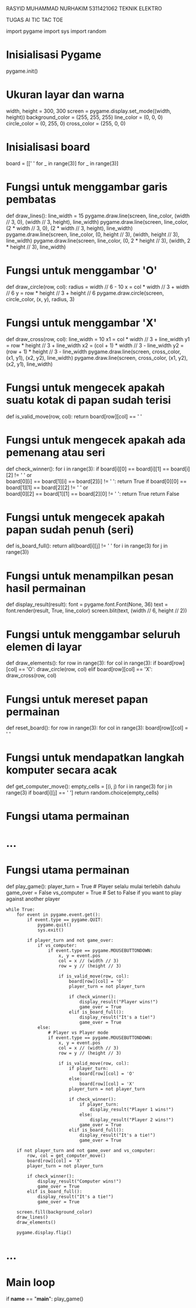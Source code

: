 RASYID MUHAMMAD NURHAKIM
5311421062
TEKNIK ELEKTRO

TUGAS AI TIC TAC TOE

import pygame
import sys
import random

# Inisialisasi Pygame
pygame.init()

# Ukuran layar dan warna
width, height = 300, 300
screen = pygame.display.set_mode((width, height))
background_color = (255, 255, 255)
line_color = (0, 0, 0)
circle_color = (0, 255, 0)
cross_color = (255, 0, 0)

# Inisialisasi board
board = [[' ' for _ in range(3)] for _ in range(3)]

# Fungsi untuk menggambar garis pembatas
def draw_lines():
    line_width = 15
    pygame.draw.line(screen, line_color, (width // 3, 0), (width // 3, height), line_width)
    pygame.draw.line(screen, line_color, (2 * width // 3, 0), (2 * width // 3, height), line_width)
    pygame.draw.line(screen, line_color, (0, height // 3), (width, height // 3), line_width)
    pygame.draw.line(screen, line_color, (0, 2 * height // 3), (width, 2 * height // 3), line_width)

# Fungsi untuk menggambar 'O'
def draw_circle(row, col):
    radius = width // 6 - 10
    x = col * width // 3 + width // 6
    y = row * height // 3 + height // 6
    pygame.draw.circle(screen, circle_color, (x, y), radius, 3)

# Fungsi untuk menggambar 'X'
def draw_cross(row, col):
    line_width = 10
    x1 = col * width // 3 + line_width
    y1 = row * height // 3 + line_width
    x2 = (col + 1) * width // 3 - line_width
    y2 = (row + 1) * height // 3 - line_width
    pygame.draw.line(screen, cross_color, (x1, y1), (x2, y2), line_width)
    pygame.draw.line(screen, cross_color, (x1, y2), (x2, y1), line_width)

# Fungsi untuk mengecek apakah suatu kotak di papan sudah terisi
def is_valid_move(row, col):
    return board[row][col] == ' '

# Fungsi untuk mengecek apakah ada pemenang atau seri
def check_winner():
    for i in range(3):
        if board[i][0] == board[i][1] == board[i][2] != ' ' or \
           board[0][i] == board[1][i] == board[2][i] != ' ':
            return True
    if board[0][0] == board[1][1] == board[2][2] != ' ' or \
       board[0][2] == board[1][1] == board[2][0] != ' ':
        return True
    return False

# Fungsi untuk mengecek apakah papan sudah penuh (seri)
def is_board_full():
    return all(board[i][j] != ' ' for i in range(3) for j in range(3))

# Fungsi untuk menampilkan pesan hasil permainan
def display_result(result):
    font = pygame.font.Font(None, 36)
    text = font.render(result, True, line_color)
    screen.blit(text, (width // 6, height // 2))

# Fungsi untuk menggambar seluruh elemen di layar
def draw_elements():
    for row in range(3):
        for col in range(3):
            if board[row][col] == 'O':
                draw_circle(row, col)
            elif board[row][col] == 'X':
                draw_cross(row, col)

# Fungsi untuk mereset papan permainan
def reset_board():
    for row in range(3):
        for col in range(3):
            board[row][col] = ' '

# Fungsi untuk mendapatkan langkah komputer secara acak
def get_computer_move():
    empty_cells = [(i, j) for i in range(3) for j in range(3) if board[i][j] == ' ']
    return random.choice(empty_cells)

# Fungsi utama permainan
# ...

# Fungsi utama permainan
def play_game():
    player_turn = True  # Player selalu mulai terlebih dahulu
    game_over = False
    vs_computer = True  # Set to False if you want to play against another player

    while True:
        for event in pygame.event.get():
            if event.type == pygame.QUIT:
                pygame.quit()
                sys.exit()

            if player_turn and not game_over:
                if vs_computer:
                    if event.type == pygame.MOUSEBUTTONDOWN:
                        x, y = event.pos
                        col = x // (width // 3)
                        row = y // (height // 3)

                        if is_valid_move(row, col):
                            board[row][col] = 'O'
                            player_turn = not player_turn

                            if check_winner():
                                display_result("Player wins!")
                                game_over = True
                            elif is_board_full():
                                display_result("It's a tie!")
                                game_over = True
                else:
                    # Player vs Player mode
                    if event.type == pygame.MOUSEBUTTONDOWN:
                        x, y = event.pos
                        col = x // (width // 3)
                        row = y // (height // 3)

                        if is_valid_move(row, col):
                            if player_turn:
                                board[row][col] = 'O'
                            else:
                                board[row][col] = 'X'
                            player_turn = not player_turn

                            if check_winner():
                                if player_turn:
                                    display_result("Player 1 wins!")
                                else:
                                    display_result("Player 2 wins!")
                                game_over = True
                            elif is_board_full():
                                display_result("It's a tie!")
                                game_over = True

        if not player_turn and not game_over and vs_computer:
            row, col = get_computer_move()
            board[row][col] = 'X'
            player_turn = not player_turn

            if check_winner():
                display_result("Computer wins!")
                game_over = True
            elif is_board_full():
                display_result("It's a tie!")
                game_over = True

        screen.fill(background_color)
        draw_lines()
        draw_elements()

        pygame.display.flip()

# ...

# Main loop
if __name__ == "__main__":
    play_game()